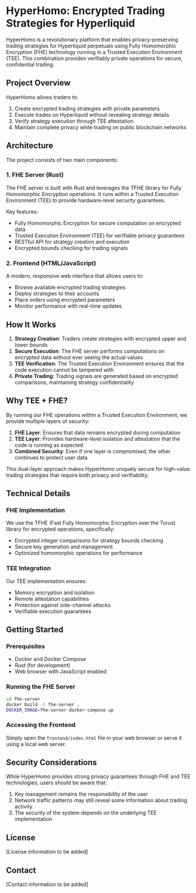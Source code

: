 # HyperHomo: Encrypted Trading Strategies for Hyperliquid

HyperHomo is a revolutionary platform that enables privacy-preserving trading strategies for Hyperliquid perpetuals using Fully Homomorphic Encryption (FHE) technology running in a Trusted Execution Environment (TEE). This combination provides verifiably private operations for secure, confidential trading.

## Project Overview

HyperHomo allows traders to:

1. Create encrypted trading strategies with private parameters
2. Execute trades on Hyperliquid without revealing strategy details
3. Verify strategy execution through TEE attestation
4. Maintain complete privacy while trading on public blockchain networks

## Architecture

The project consists of two main components:

### 1. FHE Server (Rust)

The FHE server is built with Rust and leverages the TFHE library for Fully Homomorphic Encryption operations. It runs within a Trusted Execution Environment (TEE) to provide hardware-level security guarantees.

Key features:
- Fully Homomorphic Encryption for secure computation on encrypted data
- Trusted Execution Environment (TEE) for verifiable privacy guarantees
- RESTful API for strategy creation and execution
- Encrypted bounds checking for trading signals

### 2. Frontend (HTML/JavaScript)

A modern, responsive web interface that allows users to:
- Browse available encrypted trading strategies
- Deploy strategies to their accounts
- Place orders using encrypted parameters
- Monitor performance with real-time updates

## How It Works

1. **Strategy Creation**: Traders create strategies with encrypted upper and lower bounds
2. **Secure Execution**: The FHE server performs computations on encrypted data without ever seeing the actual values
3. **TEE Verification**: The Trusted Execution Environment ensures that the code execution cannot be tampered with
4. **Private Trading**: Trading signals are generated based on encrypted comparisons, maintaining strategy confidentiality

## Why TEE + FHE?

By running our FHE operations within a Trusted Execution Environment, we provide multiple layers of security:

1. **FHE Layer**: Ensures that data remains encrypted during computation
2. **TEE Layer**: Provides hardware-level isolation and attestation that the code is running as expected
3. **Combined Security**: Even if one layer is compromised, the other continues to protect user data

This dual-layer approach makes HyperHomo uniquely secure for high-value trading strategies that require both privacy and verifiability.

## Technical Details

### FHE Implementation

We use the TFHE (Fast Fully Homomorphic Encryption over the Torus) library for encrypted operations, specifically:
- Encrypted integer comparisons for strategy bounds checking
- Secure key generation and management
- Optimized homomorphic operations for performance

### TEE Integration

Our TEE implementation ensures:
- Memory encryption and isolation
- Remote attestation capabilities
- Protection against side-channel attacks
- Verifiable execution guarantees

## Getting Started

### Prerequisites

- Docker and Docker Compose
- Rust (for development)
- Web browser with JavaScript enabled

### Running the FHE Server

```bash
cd fhe-server
docker build -t fhe-server .
DOCKER_IMAGE=fhe-server docker-compose up
```

### Accessing the Frontend

Simply open the `frontend/index.html` file in your web browser or serve it using a local web server.

## Security Considerations

While HyperHomo provides strong privacy guarantees through FHE and TEE technologies, users should be aware that:

1. Key management remains the responsibility of the user
2. Network traffic patterns may still reveal some information about trading activity
3. The security of the system depends on the underlying TEE implementation

## License

[License information to be added]

## Contact

[Contact information to be added]
